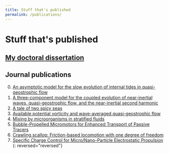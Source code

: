```yaml
---
title: Stuff that's published
permalink: /publications/
---
```


# Stuff that's published

## [My doctoral dissertation][]

## Journal publications

0. [An asymptotic model for the slow evolution of internal tides in quasi-geostrophic flow][8]
0. [A three-component model for the coupled evolution of near-inertial waves, quasi-geostrophic flow, and the near-inertial second harmonic][7]
0. [A tale of two spicy seas][6]
0. [Available potential vorticity and wave-averaged quasi-geostrophic flow][5]
0. [Mixing by microorganisms in stratified fluids][4]
0. [Bubble-Propelled Micromotors for Enhanced Transport of Passive Tracers][3]
0. [Crawling scallop: Friction-based locomotion with one degree of freedom][2]
0. [Specific Charge Control for Micro/Nano-Particle Electrostatic Propulsion][1]
{: reversed="reversed"}

[My doctoral dissertation]: https://glwagner.github.io/assets/pdf/glwDissertation.pdf 

[8]: https://glwagner.github.io/assets/pdf/hydrostaticWaveEqn-arxiv-2017.pdf 
[7]: https://glwagner.github.io/assets/pdf/threeComponentModel-JFM-2016.pdf
[6]: http://tos.org/oceanography/article/a-tale-of-two-spicy-seas
[5]: https://glwagner.github.io/assets/pdf/availablePotentialVorticity-JFM-2015.pdf
[4]: https://glwagner.github.io/assets/pdf/stratifiedMixingMicros-JMR-2014.pdf
[3]: https://glwagner.github.io/assets/pdf/mixingBubbles-Langmuir-2014.pdf
[2]: https://glwagner.github.io/assets/pdf/crawlingScallop-JTheorBiol-2013.pdf
[1]: https://glwagner.github.io/assets/pdf/electrostaticPropulsion-AIAA-2009.pdf
